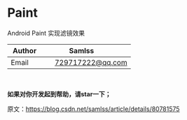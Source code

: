 # Paint
Android Paint 实现滤镜效果

| Author        | Samlss           |
| ------------- |:-------------:|
| Email      | 729717222@qq.com |

<br>

**如果对你开发起到帮助，请star一下；**<br>

原文：https://blog.csdn.net/samlss/article/details/80781575
